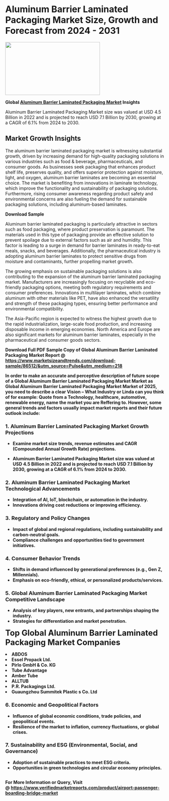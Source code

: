 <H1>Aluminum Barrier Laminated Packaging Market Size, Growth and Forecast from 2024 - 2031</H1><img class="aligncenter size-medium wp-image-584254" src="https://thirdeyenews.in/wp-content/uploads/2024/09/Global-Market-Research-300x168.jpeg" alt="" width="300" height="168" /><p><strong>Global&nbsp;<a href="https://www.marketsizeandtrends.com/download-sample/86512/&amp;utm_source=Pulse&amp;utm_medium=218">Aluminum Barrier Laminated Packaging Market</a> Insights</strong></p><p>Aluminum Barrier Laminated Packaging Market size was valued at USD 4.5 Billion in 2022 and is projected to reach USD 7.1 Billion by 2030, growing at a CAGR of 6.1% from 2024 to 2030.</p><p><h2>Market Growth Insights</h2> <p>The aluminum barrier laminated packaging market is witnessing substantial growth, driven by increasing demand for high-quality packaging solutions in various industries such as food & beverage, pharmaceuticals, and consumer goods. As businesses seek packaging that enhances product shelf life, preserves quality, and offers superior protection against moisture, light, and oxygen, aluminum barrier laminates are becoming an essential choice. The market is benefiting from innovations in laminate technology, which improve the functionality and sustainability of packaging solutions. Furthermore, rising consumer awareness regarding product safety and environmental concerns are also fueling the demand for sustainable packaging solutions, including aluminum-based laminates.</p> <p><strong>Download Sample</strong></p> <p>Aluminum barrier laminated packaging is particularly attractive in sectors such as food packaging, where product preservation is paramount. The materials used in this type of packaging provide an effective solution to prevent spoilage due to external factors such as air and humidity. This factor is leading to a surge in demand for barrier laminates in ready-to-eat meals, snacks, and beverages. Additionally, the pharmaceutical industry is adopting aluminum barrier laminates to protect sensitive drugs from moisture and contaminants, further propelling market growth.</p> <p>The growing emphasis on sustainable packaging solutions is also contributing to the expansion of the aluminum barrier laminated packaging market. Manufacturers are increasingly focusing on recyclable and eco-friendly packaging options, meeting both regulatory requirements and consumer preferences. Innovations in multilayer laminates, which combine aluminum with other materials like PET, have also enhanced the versatility and strength of these packaging types, ensuring better performance and environmental compatibility.</p> <p>The Asia-Pacific region is expected to witness the highest growth due to the rapid industrialization, large-scale food production, and increasing disposable income in emerging economies. North America and Europe are also significant markets for aluminum barrier laminates, especially in the pharmaceutical and consumer goods sectors.</p> <p><strong></p><p><span class=""><strong>Download Full PDF Sample Copy of Global Aluminum Barrier Laminated Packaging Market Report</strong> @ <a href="https://www.marketsizeandtrends.com/download-sample/86512/&amp;utm_source=Pulse&amp;utm_medium=218" target="_blank">https://www.marketsizeandtrends.com/download-sample/86512/&amp;utm_source=Pulse&amp;utm_medium=218</a></span></p><p>In order to make an accurate and perceptive description of future scope of a Global&nbsp;Aluminum Barrier Laminated Packaging Market Market as Global&nbsp;Aluminum Barrier Laminated Packaging Market Market of 2025, you need to describe a clear Vision &ndash; What Industry or Linda can you think of for example: Quote from a Technology, healthcare, automotive, renewable energy, name the market you are Reffering to. However, some general trends and factors usually impact market reports and their future outlook include:</p><h3>1.&nbsp;<strong>Aluminum Barrier Laminated Packaging Market Growth Projections</strong></h3><ul><li>Examine market size trends, revenue estimates and CAGR (Compounded Annual Growth Rate) projections.</li><li><p>Aluminum Barrier Laminated Packaging Market size was valued at USD 4.5 Billion in 2022 and is projected to reach USD 7.1 Billion by 2030, growing at a CAGR of 6.1% from 2024 to 2030.</p></li></ul><h3>2.&nbsp;<strong>Aluminum Barrier Laminated Packaging Market Technological Advancements</strong></h3><ul><li>Integration of AI, IoT, blockchain, or automation in the industry.</li><li>Innovations driving cost reductions or improving efficiency.</li></ul><h3>3.&nbsp;<strong>Regulatory and Policy Changes</strong></h3><ul><li>Impact of global and regional regulations, including sustainability and carbon-neutral goals.</li><li>Compliance challenges and opportunities tied to government initiatives.</li></ul><h3>4.&nbsp;<strong>Consumer Behavior Trends</strong></h3><ul><li>Shifts in demand influenced by generational preferences (e.g., Gen Z, Millennials).</li><li>Emphasis on eco-friendly, ethical, or personalized products/services.</li></ul><h3>5.&nbsp;<strong>Global Aluminum Barrier Laminated Packaging Market Competitive Landscape</strong></h3><ul><li>Analysis of key players, new entrants, and partnerships shaping the industry.</li><li>Strategies for differentiation and market penetration.</li></ul><p data-pm-slice="1 1 []"><span style="color: inherit; font-family: inherit; font-size: 25px;">Top Global Aluminum Barrier Laminated Packaging Market Companies</span></p><div class="" data-test-id=""><p><li>ABDOS</li><li> Essel Propack Ltd.</li><li> Pirlo GmbH & Co. KG</li><li> Tube Advantage</li><li> Amber Tube</li><li> ALLTUB</li><li> P.R. Packagings Ltd.</li><li> Guaungzhou Summitek Plastic s Co. Ltd</li></p></div><h3>6.&nbsp;<strong>Economic and Geopolitical Factors</strong></h3><ul><li>Influence of global economic conditions, trade policies, and geopolitical events.</li><li>Resilience of the market to inflation, currency fluctuations, or global crises.</li></ul><h3>7.&nbsp;<strong>Sustainability and ESG (Environmental, Social, and Governance)</strong></h3><ul><li>Adoption of sustainable practices to meet ESG criteria.</li><li>Opportunities in green technologies and circular economy principles.</li></ul><h2><strong style="font-size: 14px;">For More Information or Query, Visit @&nbsp;</strong><a style="background-color: #ffffff; font-size: 14px;" href="https://www.marketsizeandtrends.com/report/aluminum-barrier-laminated-packaging-market/" target="_blank">https://www.verifiedmarketreports.com/product/airport-passenger-boarding-bridge-market</a></h2>

